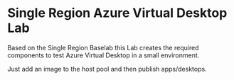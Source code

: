 # Single Region Azure Virtual Desktop Lab

Based on the Single Region Baselab this Lab creates the required components to test Azure Virtual Desktop in a small environment. 

Just add an image to the host pool and then publish apps/desktops. 